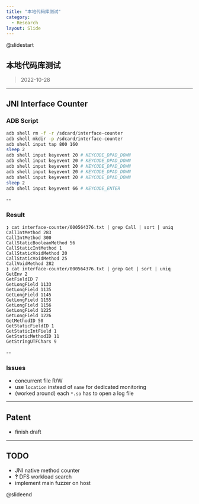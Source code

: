 ```yaml
---
title: "本地代码库测试"
category:
  - Research
layout: Slide
---
```


@slidestart

## 本地代码库测试

> 2022-10-28

---

## JNI Interface Counter

### ADB Script

```bash
adb shell rm -f -r /sdcard/interface-counter
adb shell mkdir -p /sdcard/interface-counter
adb shell input tap 800 160
sleep 2
adb shell input keyevent 20 # KEYCODE_DPAD_DOWN
adb shell input keyevent 20 # KEYCODE_DPAD_DOWN
adb shell input keyevent 20 # KEYCODE_DPAD_DOWN
adb shell input keyevent 20 # KEYCODE_DPAD_DOWN
adb shell input keyevent 20 # KEYCODE_DPAD_DOWN
sleep 2
adb shell input keyevent 66 # KEYCODE_ENTER
```

--

### Result

```shell-session
❯ cat interface-counter/000564376.txt | grep Call | sort | uniq
CallIntMethod 283
CallIntMethod 300
CallStaticBooleanMethod 56
CallStaticIntMethod 1
CallStaticVoidMethod 20
CallStaticVoidMethod 25
CallVoidMethod 282
❯ cat interface-counter/000564376.txt | grep Get | sort | uniq
GetEnv 2
GetFieldID 7
GetLongField 1133
GetLongField 1135
GetLongField 1145
GetLongField 1155
GetLongField 1156
GetLongField 1225
GetLongField 1226
GetMethodID 50
GetStaticFieldID 1
GetStaticIntField 1
GetStaticMethodID 11
GetStringUTFChars 9
```

--

### Issues

- concurrent file R/W
- use `location` instead of `name` for dedicated monitoring
- (worked around) each `*.so` has to open a log file

---

## Patent

- finish draft

---

## TODO

- JNI native method counter
- **?** DFS workload search
- implement main fuzzer on host

@slideend
